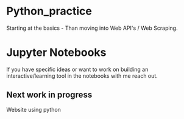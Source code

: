 # Python_practice
Starting at the basics - Than moving into Web API's / Web Scraping.

# Jupyter Notebooks 
If you have specific ideas or want to work on building an interactive/learning tool in the notebooks with me reach out.

## Next work in progress
Website using python

